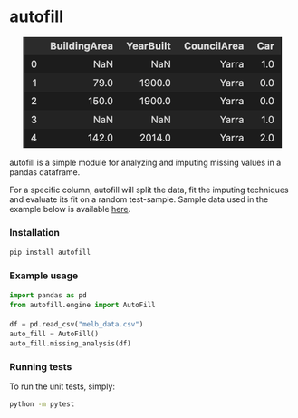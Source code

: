 # autofill


<p align="center">
  <img src="missing_values.png" />
</p>

autofill is a simple module for analyzing and imputing missing values in a pandas dataframe. 

For a specific column, autofill will split the data, fit the imputing techniques and evaluate its fit on a random test-sample.
Sample data used in the example below is available [here](https://www.kaggle.com/datasets/dansbecker/melbourne-housing-snapshot).

### Installation

```bash
pip install autofill
```

### Example usage
```python
import pandas as pd
from autofill.engine import AutoFill

df = pd.read_csv("melb_data.csv")
auto_fill = AutoFill()
auto_fill.missing_analysis(df)

```


### Running tests

To run the unit tests, simply:

```bash
python -m pytest
```
